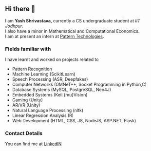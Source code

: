 ## Hi there 👋
I am **Yash Shrivastava**, currently a CS undergraduate student at *IIT Jodhpur*.  
I also have a minor in Mathematical and Computational Economics.  
I am at present an intern at [Pattern Technologies](www.pattern.com).

### Fields familiar with
I have learnt and worked on projects related to
  - Pattern Recognition
  - Machine Learning (ScikitLearn)
  - Speech Processing (ASR, Deepfakes)
  - Computer Networks (OMNeT++, Socket Programming in Python,C)
  - Database Systems (MySQL, PostgreSQL, Neo4J)
  - Embedded Systems (Keil \{mu}Vision)
  - Gaming (Unity)
  - AR/VR (Unity)
  - Natural Language Processing (nltk)
  - Linear Regression Analysis (R)
  - Web Development (HTML, CSS, JS, NodeJS, ASP.NET, Flask)

### Contact Details
You can find me at [LinkedIN]()

<!--
**alephys26/alephys26** is a ✨ _special_ ✨ repository because its `README.md` (this file) appears on your GitHub profile.

Here are some ideas to get you started:

- 🔭 I’m currently working on ...
- 🌱 I’m currently learning ...
- 👯 I’m looking to collaborate on ...
- 🤔 I’m looking for help with ...
- 💬 Ask me about ...
- 📫 How to reach me: ...
- 😄 Pronouns: ...
- ⚡ Fun fact: ...
-->
